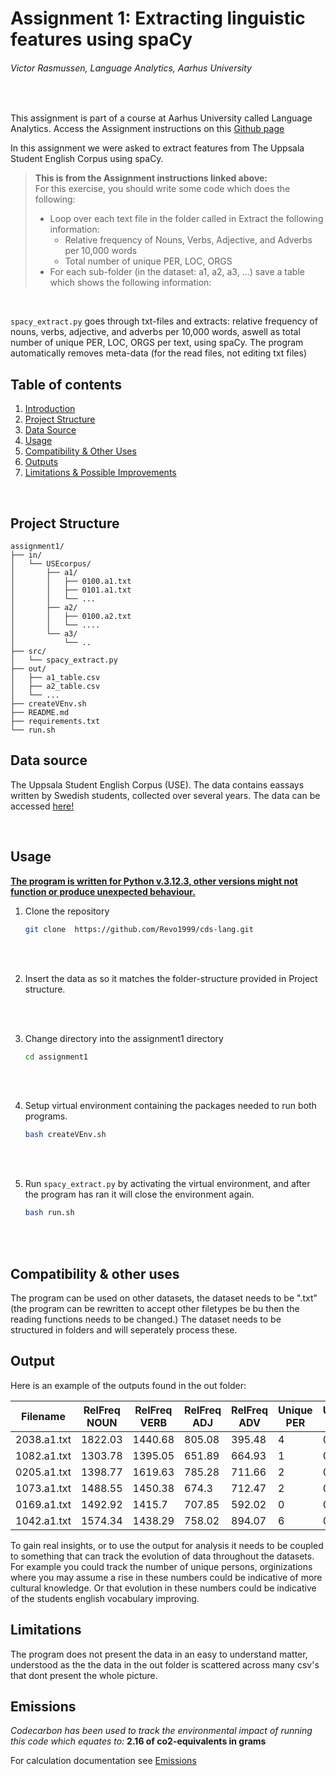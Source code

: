 # Assignment 1: Extracting linguistic features using spaCy

###### Victor Rasmussen, Language Analytics, Aarhus University 
<br>

This assignment is part of a course at Aarhus University called Language Analytics. Access the Assignment instructions on this [Github page](https://github.com/CDS-AU-DK/cds-language/tree/main/assignments/assignment1) 

In this assignment we were asked to extract features from The Uppsala Student English Corpus using spaCy.

> **This is from the Assignment instructions linked above:** <br>
>For this exercise, you should write some code which does the following:
> - Loop over each text file in the folder called in
Extract the following information:
>   - Relative frequency of Nouns, Verbs, Adjective, and Adverbs per 10,000 words
>    - Total number of unique PER, LOC, ORGS
> - For each sub-folder (in the dataset: a1, a2, a3, ...) save a table which shows the following information:

<br>

```spacy_extract.py``` goes through txt-files and extracts: relative frequency of nouns, verbs, adjective, and adverbs per 10,000 words, aswell as total number of unique PER, LOC, ORGS per text, using spaCy. The program automatically removes meta-data (for the read files, not editing txt files)

## Table of contents


1. [Introduction](#assignment-1-extracting-linguistic-features-using-spacy)
2. [Project Structure](#project-structure)
3. [Data Source](#data-source)
4. [Usage](#usage)
5. [Compatibility & Other Uses](#compatibility--other-uses)
6. [Outputs](#output)
7. [Limitations & Possible Improvements](#limitations)

<br>



## Project Structure

```
assignment1/
├── in/
│   └── USEcorpus/
│       ├── a1/
│       │   ├── 0100.a1.txt
│       │   ├── 0101.a1.txt
│       │   └── ...
│       ├── a2/
│       │   ├── 0100.a2.txt
│       │   └── ....
│       └── a3/
│           └── ..
├── src/
│   └── spacy_extract.py
├── out/
│   ├── a1_table.csv
│   ├── a2_table.csv
│   └── ...
├── createVEnv.sh
├── README.md
├── requirements.txt
└── run.sh

```

## Data source

The Uppsala Student English Corpus (USE). The data contains eassays written by Swedish students, collected over several years. The data can be accessed [here!](https://ota.bodleian.ox.ac.uk/repository/xmlui/handle/20.500.12024/2457)

<br>

## Usage

**<u> The program is written for Python v.3.12.3, other versions might not function or produce unexpected behaviour. </u>**

1. Clone the repository

    ``` sh
    git clone  https://github.com/Revo1999/cds-lang.git
    ```

<br><br>

2. Insert the data as so it matches the folder-structure provided in Project structure.

<br><br>

3. Change directory into the assignment1 directory <br>
    ``` sh
    cd assignment1
    ```

    <br><br>

4. Setup virtual environment containing the packages needed to run both programs. <br>
    ``` sh
    bash createVEnv.sh
    ```

<br><br>

5. Run ```spacy_extract.py``` by activating the virtual environment, and after the program has ran it will close the environment again.<br>
    ``` sh
    bash run.sh
    ```

 <br><br>

## Compatibility & other uses

The program can be used on other datasets, the dataset needs to be ".txt" (the program can be rewritten to accept other filetypes be bu then the reading functions needs to be changed.) The dataset needs to be structured in folders and will seperately process these.


## Output

Here is an example of the outputs found in the out folder:


|Filename   |RelFreq NOUN|RelFreq VERB|RelFreq ADJ|RelFreq ADV|Unique PER|Unique LOC|Unique ORG|
|-----------|------------|------------|-----------|-----------|----------|----------|----------|
|2038.a1.txt|1822.03     |1440.68     |805.08     |395.48     |4         |0         |3         |
|1082.a1.txt|1303.78     |1395.05     |651.89     |664.93     |1         |0         |1         |
|0205.a1.txt|1398.77     |1619.63     |785.28     |711.66     |2         |0         |0         |
|1073.a1.txt|1488.55     |1450.38     |674.3      |712.47     |2         |0         |0         |
|0169.a1.txt|1492.92     |1415.7      |707.85     |592.02     |0         |0         |2         |
|1042.a1.txt|1574.34     |1438.29     |758.02     |894.07     |6         |0         |2         |

To gain real insights, or to use the output for analysis it needs to be coupled to something that can track the evolution of data throughout the datasets. For example you could track the number of unique persons, orginizations where you may assume a rise in these numbers could be indicative of more cultural knowledge. Or that evolution in these numbers could be indicative of the students english vocabulary improving.


## Limitations

The program does not present the data in an easy to understand matter, understood as the the data in the out folder is scattered across many csv's that dont present the whole picture.

## Emissions

*Codecarbon has been used to track the environmental impact of running this code which equates to:* **2.16 of co2-equivalents in grams**

For calculation documentation see [Emissions](https://github.com/Revo1999/cds-lang/tree/main/emissions(assignment5))